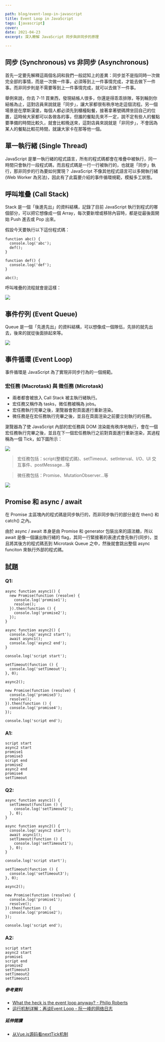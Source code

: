 ```yaml
---

path: blog/event-loop-in-javascript
title: Event Loop in JavaScript
tags: [javascript]
cover:
date: 2021-04-23
excerpt: 深入瞭解 JavaScript 同步與非同步的原理

---
```


## 同步 (Synchronous) vs 非同步 (Asynchronous)

首先一定要先解釋這兩個名詞和我們一般認知上的差異：同步並不是指同時一次做完全部的事情，而是一次做一件事，必須等到上一件事情完成，才能去做下一件事。而非同步則是不需要等到上一件事情完成，就可以去做下一件事。

舉例來說，你去 7-11 買東西，發現結帳人很多，你還是得乖乖排隊，等到輪到你結帳為止，這對店員來說就是「同步」，讓大家都很有秩序地走這個流程。另一個場景是在摩斯漢堡，每個人都必須先到櫃檯點餐，接著拿著號碼牌坐回自己的位置，這時候大家都可以各做各的事，但誰的餐點先來不一定，說不定有些人的餐點要準備的時間比較久，就會比較晚送來，這對店員來說就是「非同步」，不會因為某人的餐點比較花時間，就讓大家卡在那等他一個。

## 單一執行緒 (Single Thread)

JavaScript 是單一執行緒的程式語言，所有的程式碼都會在堆疊中被執行，同一時間只會執行一段程式碼，而且程式碼是一行一行被執行的，也就是「同步」執行，那非同步的行為要如何實現？ JavaScript 不像其他程式語言可以多開執行緒 (Web Worker 為另法)，因此有了此篇要介紹的事件循環規範，模擬多工狀態。

## 呼叫堆疊 (Call Stack)

Stack 是一個「後進先出」的資料結構，記錄了目前 JavaScript 執行到程式的哪個部分，可以把它想像成一個 Array，每次要新增或移除內容時，都是從最後面開始 Push 進去或 Pop 出來。

假設今天要執行以下這份程式碼：

```javascript{ numberLines: true }
function abc() {
  console.log('abc');
  def();
}

function def() {
  console.log('def');
}

abc();
```

呼叫堆疊的流程就會是這樣：

![](https://i.imgur.com/g0QfBfl.jpg)

## 事件佇列 (Event Queue)

Queue 是一個「先進先出」的資料結構，可以想像成一個隊伍，先排的就先出去，後來的就從後面排起來等。

![](https://i.imgur.com/Xl8wfHO.jpg)

## 事件循環 (Event Loop)

事件循環是 JavaScript 為了實現非同步行為的一個規範。

### 宏任務 (Macrotask) 與 微任務 (Microtask)

* 兩者都會被放入 Call Stack 被主執行緒執行。
* 宏任務又稱作為 tasks，微任務被稱為 jobs。
* 宏任務執行完畢之後，瀏覽器會對頁面進行重新渲染。
* 微任務是在宏任務執行完畢之後，並且在頁面渲染之前要立刻執行的任務。

瀏覽器為了使 JavaScript 內部的宏任務與 DOM 渲染能有秩序地執行，會在一個宏任務執行完畢之後，並且在下一個宏任務執行之前對頁面進行重新渲染，其過程稱為一個 Tick，如下圖所示：

![](https://i.imgur.com/Ry1icvS.jpg)

> 宏任務包括：script(整體程式碼)、setTimeout、setInterval、I/O、UI 交互事件、postMessage...等

> 微任務包括：Promise、MutationObserver...等

![](https://i.imgur.com/wdBsjLt.jpg)

## Promise 和 async / await

在 Promise 主區塊內的程式碼是同步執行的，而非同步執行的部分是在 then() 和 catch() 之內。

由於 async / await 本身是由 Promise 和 generator 包裝出來的語法糖，所以 await 是像一個讓出執行緒的 flag，其同一行緊接著的表達式會先執行(同步)，並且將其後方的程式碼丟到 Microtask Queue 之中，然後就會跳出整個 async funciton 來執行外部的程式碼。

## 試題

### Q1:

```javascript{ numberLines: true }
async function async1() {
  new Promise(function (resolve) {
    console.log('promise1');
    resolve();
  }).then(function () {
    console.log('promise2');
  });
}

async function async2() {
  console.log('async2 start');
  await async1();
  console.log('async2 end');
}

console.log('script start');

setTimeout(function () {
  console.log('setTimeout');
}, 0);

async2();

new Promise(function (resolve) {
  console.log('promise3');
  resolve();
}).then(function () {
  console.log('promise4');
});

console.log('script end');
```

### A1:

```{ numberLines: true }
script start
async2 start
promise1
promise3
script end
promise2
async2 end
promise4
setTimeout
```

### Q2:

```javascript{ numberLines: true }
async function async1() {
  setTimeout(function () {
    console.log('setTimeout2');
  }, 0);
}

async function async2() {
  console.log('async2 start');
  await async1();
  setTimeout(function () {
    console.log('setTimeout1');
  }, 0);
}

console.log('script start');

setTimeout(function () {
  console.log('setTimeout3');
}, 0);

async2();

new Promise(function (resolve) {
  console.log('promise1');
  resolve();
}).then(function () {
  console.log('promise2');
});

console.log('script end');
```

### A2:

```{ numberLines: true }
script start
async2 start
promise1
script end
promise2
setTimeout3
setTimeout2
setTimeout1
```

##### 參考資料

* [What the heck is the event loop anyway? - Philip Roberts](https://www.youtube.com/watch?v=8aGhZQkoFbQ&list=WL&index=43&t=32s)
* [运行机制详解：再谈Event Loop - 阮一峰的网络日志](http://www.ruanyifeng.com/blog/2014/10/event-loop.html)

##### 延伸閱讀

* [从Vue.js源码看nextTick机制](https://zhuanlan.zhihu.com/p/30451651)
